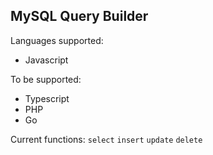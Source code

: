## MySQL Query Builder

Languages supported:
- Javascript

To be supported:
- Typescript
- PHP
- Go

Current functions:
`select`
`insert`
`update`
`delete`